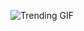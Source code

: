 
<!-- GIF_SECTION -->
![Trending GIF](https://media2.giphy.com/media/v1.Y2lkPThiYjIxNzcyajJweXkxYXRkczdqbDR0a3VpbWl4d3k1ZDBiampudTBzNTA2bHg1NSZlcD12MV9naWZzX3NlYXJjaCZjdD1n/xT8qBsOjMOcdeGJIU8/giphy.gif)
<!-- END_GIF_SECTION -->
